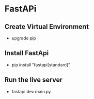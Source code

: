 # FastAPi

## Create Virtual Environment
- upgrade pip

## Install FastApi
- pip install "fastapi[standard]"

## Run the live server
- fastapi dev main.py